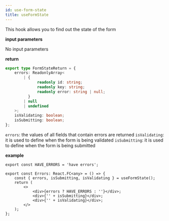 ```yaml
---
id: use-form-state
title: useFormState
---
```


This hook allows you to find out the state of the form

**input parameters**

No input parameters

**return**

```ts
export type FormStateReturn = {
    errors: ReadonlyArray<
        | {
              readonly id: string;
              readonly key: string;
              readonly error: string | null;
          }
        | null
        | undefined
    >;
    isValidating: boolean;
    isSubmitting: boolean;
};
```

`errors`: the values of all fields that contain errors are returned
`isValidating`: it is used to define when the form is being validated
`isSubmitting`: it is used to define when the form is being submitted


**example**

```tsx
export const HAVE_ERRORS = 'have errors';

export const Errors: React.FC<any> = () => {
    const { errors, isSubmitting, isValidating } = useFormState();
    return (
        <>
            <div>{errors ? HAVE_ERRORS : ''}</div>;
            <div>{'' + isSubmitting}</div>;
            <div>{'' + isValidating}</div>;
        </>
    );
};

```